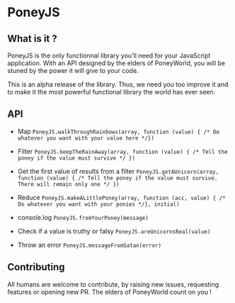 # PoneyJS

## What is it ?

PoneyJS is the only functionnal library you'll need for your JavaScript application. With an API designed by the elders of PoneyWorld, you will be stuned by the power it will give to your code.

This is an alpha release of the library. Thus, we need you too improve it and to make it the most powerful functional library the world has ever seen.

## API

* Map
`PoneyJS.walkThroughRainbows(array, function (value) { /* Do whatever you want with your value here */})`

* Filter
`PoneyJS.keepTheRainAway(array, function (value) { /* Tell the poney if the value must survive */ })`

* Get the first value of results from a filter
`PoneyJS.getAUnicorn(array, function (value) { /* Tell the poney if the value must survive. There will remain only one */ })`

* Reduce
`PoneyJS.makeALittlePoney(array, function (acc, value) { /* Do whatever you want with your ponies */}, initial)`

* console.log
`PoneyJS.fromYourPoney(message)`

* Check if a value is truthy or falsy
`PoneyJS.areUnicornsReal(value)`

* Throw an error
`PoneyJS.messageFromSatan(error)`


## Contributing

All humans are welcome to contribute, by raising new issues, requesting features or opening new PR. The elders of PoneyWorld count on you !